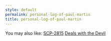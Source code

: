 ```yaml
---
style: default
permalink: personal-log-of-paul-martin
title: personal-log-of-paul-martin
---
```

You may also like:
[SCP-2815](http://scp-wiki.net/scp-2815)
[Deals with the Devil](http://scp-wiki.net/deals-with-the-devil)